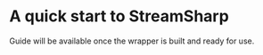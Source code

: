 # A quick start to StreamSharp

Guide will be available once the wrapper is built and ready for use.